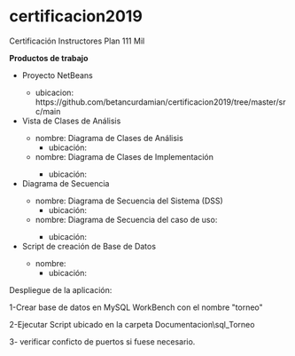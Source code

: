 # certificacion2019
Certificación Instructores Plan 111 Mil

<p><b><strong>Productos de trabajo</strong></b></p>

  <ul>
    <li>Proyecto NetBeans</li>     
      <ul>
        <li>ubicacion: https://github.com/betancurdamian/certificacion2019/tree/master/src/main</li>
      </ul>    
  </li>
  <li>Vista de Clases de Análisis</li> 
  <ul>
    <li>nombre: Diagrama de Clases de Análisis
      <ul><li>ubicación:</li></ul>
    </li>  
    <li>nombre: Diagrama de Clases de Implementación</li>
      <ul><li>ubicación:</li></ul>
  </ul>
  
  <li>Diagrama de Secuencia</li> 
  <ul>
    <li>nombre: Diagrama de Secuencia del Sistema (DSS)
      <ul><li>ubicación:</li></ul>
    </li>  
    <li>nombre: Diagrama de Secuencia del caso de uso: </li>
      <ul><li>ubicación:</li></ul>
  </ul>
  
  <li>Script de creación de Base de Datos</li> 
  <ul>
    <li>nombre: 
      <ul><li>ubicación:</li></ul>
    </li>      
  </ul>
  
   </ul>



<p>Despliegue de la aplicación:</p>
<p>1-Crear base de datos en MySQL WorkBench con el nombre "torneo"</p>
<p>2-Ejecutar Script ubicado en la carpeta Documentacion\sql_Torneo</p>
<p>3- verificar conficto de puertos si fuese necesario. </p>

